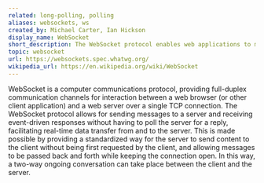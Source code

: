 ```yaml
---
related: long-polling, polling
aliases: websockets, ws
created_by: Michael Carter, Ian Hickson
display_name: WebSocket
short_description: The WebSocket protocol enables web applications to maintain bidirectional communications with server-side processes.
topic: websocket
url: https://websockets.spec.whatwg.org/
wikipedia_url: https://en.wikipedia.org/wiki/WebSocket
---
```


WebSocket is a computer communications protocol, providing full-duplex communication channels for interaction between a web browser (or other client application) and a web server over a single TCP connection. The WebSocket protocol allows for sending messages to a server and receiving event-driven responses without having to poll the server for a reply, facilitating real-time data transfer from and to the server. This is made possible by providing a standardized way for the server to send content to the client without being first requested by the client, and allowing messages to be passed back and forth while keeping the connection open. In this way, a two-way ongoing conversation can take place between the client and the server.
